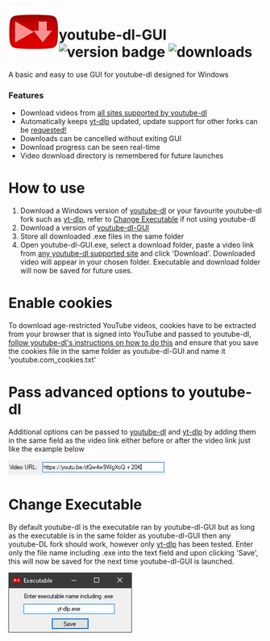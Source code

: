 <img src="https://raw.githubusercontent.com/KDunny/youtube-dl-GUI/master/youtube-dl%20GUI/Resources/final128.png" alt="logo" align="left" height="100"/>

# youtube-dl-GUI <br> ![version badge](https://img.shields.io/github/v/release/KDunny/youtube-dl-GUI?label=latest-release) ![downloads](https://img.shields.io/github/downloads/KDunny/youtube-dl-GUI/total)

A basic and easy to use GUI for youtube-dl designed for Windows

### Features
- Download videos from [all sites supported by youtube-dl](https://github.com/ytdl-org/youtube-dl/blob/master/docs/supportedsites.md)
- Automatically keeps [yt-dlp](https://github.com/yt-dlp/yt-dlp) updated, update support for other forks can be [requested!](https://github.com/KDunny/youtube-dl-GUI/issues)
- Downloads can be cancelled without exiting GUI
- Download progress can be seen real-time
- Video download directory is remembered for future launches

# How to use
1. Download a Windows version of [youtube-dl](https://github.com/ytdl-org/youtube-dl/releases) or your favourite youtube-dl fork such as [yt-dlp](https://github.com/yt-dlp/yt-dlp/releases), refer to [Change Executable](https://github.com/KDunny/youtube-dl-GUI/edit/master/README.md#change-executable) if not using youtube-dl
2. Download a version of [youtube-dl-GUI](https://github.com/KDunny/youtube-dl-GUI/releases)
3. Store all downloaded .exe files in the same folder
4. Open youtube-dl-GUI.exe, select a download folder, paste a video link from [any youtube-dl supported site](https://github.com/ytdl-org/youtube-dl/blob/master/docs/supportedsites.md) and click 'Download'. Downloaded video will appear in your chosen folder. Executable and download folder will now be saved for future uses.

# Enable cookies

To download age-restricted YouTube videos, cookies have to be extracted from your browser that is signed into YouTube and passed to youtube-dl, [follow youtube-dl's instructions on how to do this](https://github.com/ytdl-org/youtube-dl#how-do-i-pass-cookies-to-youtube-dl) and ensure that you save the cookies file in the same folder as youtube-dl-GUI and name it 'youtube.com_cookies.txt'

# Pass advanced options to youtube-dl

Additional options can be passed to [youtube-dl](https://github.com/ytdl-org/youtube-dl#options) and [yt-dlp](https://github.com/yt-dlp/yt-dlp#usage-and-options) by adding them in the same field as the video link either before or after the video link just like the example below

<img src="https://raw.githubusercontent.com/KDunny/youtube-dl-GUI/master/Advanced%20options%20example.png"/>

# Change Executable

By default youtube-dl is the executable ran by youtube-dl-GUI but as long as the executable is in the same folder as youtube-dl-GUI then any youtube-DL fork should work, however only [yt-dlp](https://github.com/yt-dlp/yt-dlp/releases) has been tested. Enter only the file name including .exe into the text field and upon clicking 'Save', this will now be saved for the next time youtube-dl-GUI is launched.

<img src="https://raw.githubusercontent.com/KDunny/youtube-dl-GUI/master/Change%20executable%20example.png"/>
